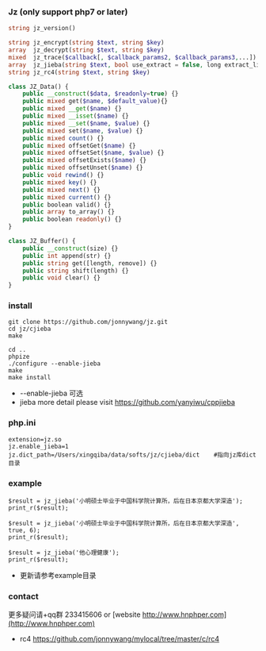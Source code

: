 
### Jz (only support php7 or later)

```php
string jz_version()

string jz_encrypt(string $text, string $key)
array  jz_decrypt(string $text, string $key)
mixed  jz_trace($callback[, $callback_params2, $callback_params3,...])
array  jz_jieba(string $text, bool use_extract = false, long extract_limit = 10)
string jz_rc4(string $text, string $key)

class JZ_Data() {
    public __construct($data, $readonly=true) {}
	public mixed get($name, $default_value){}
	public mixed __get($name) {}
	public mixed __isset($name) {}
	public mixed __set($name, $value) {}
	public mixed set($name, $value) {}
	public mixed count() {}
	public mixed offsetGet($name) {}
	public mixed offsetSet($name, $value) {}
	public mixed offsetExists($name) {}
	public mixed offsetUnset($name) {}
	public void rewind() {}
	public mixed key() {}
	public mixed next() {}
	public mixed current() {}
	public boolean valid() {}
	public array to_array() {}
	public boolean readonly() {}   
}

class JZ_Buffer() {
    public __construct(size) {}	
	public int append(str) {}
	public string get([length, remove]) {}
	public string shift(length) {}
	public void clear() {} 
}
```

### install
```
git clone https://github.com/jonnywang/jz.git
cd jz/cjieba
make

cd ..
phpize
./configure --enable-jieba
make
make install
```
* --enable-jieba 可选
* jieba more detail please visit https://github.com/yanyiwu/cppjieba

### php.ini
```
extension=jz.so 
jz.enable_jieba=1
jz.dict_path=/Users/xingqiba/data/softs/jz/cjieba/dict    #指向jz库dict目录
```

### example
```
$result = jz_jieba('小明硕士毕业于中国科学院计算所，后在日本京都大学深造');
print_r($result);

$result = jz_jieba('小明硕士毕业于中国科学院计算所，后在日本京都大学深造', true, 6);
print_r($result);

$result = jz_jieba('他心理健康');
print_r($result);
```
 * 更新请参考example目录

### contact
更多疑问请+qq群 233415606 or [website http://www.hnphper.com](http://www.hnphper.com)

* rc4 https://github.com/jonnywang/mylocal/tree/master/c/rc4


